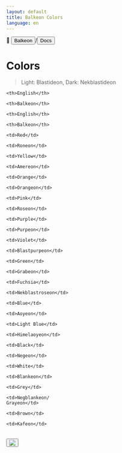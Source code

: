 ```yaml
---
layout: default
title: Balkeon Colors
language: en
---
```


📂 <button class="button-16" role="button" onclick="location.href='../../index'">Balkeon</button>/<button class="button-16" role= "button" onclick="location.href='../index'">Docs</button>

# Colors 

> Light: Blastideon, Dark: Nekblastideon

<div class="table-wrapper" markdown="block">
  <table style="width:100%">

  <theader>

  <tr>

    <th>English</th>

    <th>Balkeon</th>

    <th>English</th>

    <th>Balkeon</th> 

  </tr>

  </theader>

  <tbody>

  <tr>

    <td>Red</td>

    <td>Roneon</td>

    <td>Yellow</td>

    <td>Amereon</td>  

  </tr>

  <tr>

    <td>Orange</td>

    <td>Orangeon</td>

    <td>Pink</td>

    <td>Roseon</td>  

  </tr>

  <tr>

    <td>Purple</td>

    <td>Purpeon</td>

    <td>Violet</td>

    <td>Blastpurpeon</td>  

  </tr>

  <tr>

    <td>Green</td>

    <td>Grabeon</td>

    <td>Fuchsia</td>

    <td>Nekblastroseon</td>  

  </tr>

  <tr>

    <td>Blue</td>

    <td>Aoyeon</td>

    <td>Light Blue</td>

    <td>Himelaoyeon</td>  

  </tr>

  <tr>

    <td>Black</td>

    <td>Negeon</td>

    <td>White</td>

    <td>Blankeon</td>  

  </tr>

  <tr>

    <td>Grey</td>

    <td>Negblankeon/
    Grayeon</td>

    <td>Brown</td>

    <td>Kafeon</td>  

  </tr>

  </tbody>

  </table>
</div>

<button class="button-17" role="button" onclick="langRedirect('en')"><img src="https://img.icons8.com/?size=35&id=95094&format=png&color=000000 "/></button>  

